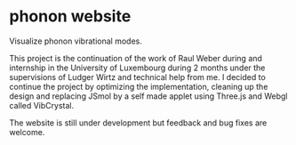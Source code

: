 phonon website
==============

Visualize phonon vibrational modes.


This project is the continuation of the work of Raul Weber during and internship in the University of Luxembourg during 2 months under the supervisions of Ludger Wirtz and technical help from me.
I decided to continue the project by optimizing the implementation, cleaning up the design and replacing JSmol by a self made applet using Three.js and Webgl called VibCrystal.

The website is still under development but feedback and bug fixes are welcome.
